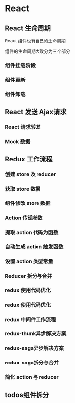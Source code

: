 # React

## React 生命周期

React 组件也有自己的生命周期

组件的生命周期大致分为三个部分

### 组件挂载阶段


### 组件更新


### 组件卸载


## React 发送 Ajax请求



### React 请求转发


###  Mock 数据


## Redux 工作流程


### 创建 store 及 reducer


### 获取 store 数据


### 组件修改 store 数据


### Action 传递参数


### 提取 action 代码为函数



### 自动生成 action 触发函数


### 设置 action 类型常量


### Reducer 拆分与合并


### redux 使用代码优化


### redux 使用代码优化


### redux 中间件工作流程


###  redux-thunk异步解决方案


### redux-saga异步解决方案


### redux-saga拆分与合并


### 简化 action 与 reducer


## todos组件拆分




